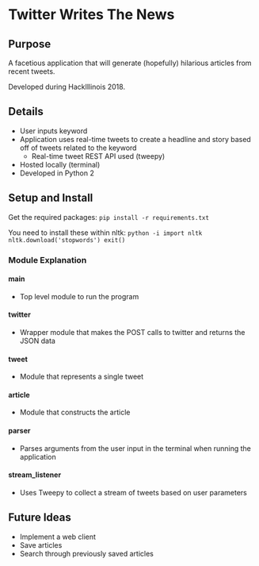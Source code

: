 # Twitter Writes The News

## Purpose
A facetious application that will generate (hopefully) hilarious articles from recent tweets.

Developed during HackIllinois 2018.

## Details
* User inputs keyword
* Application uses real-time tweets to create a headline and story based off of tweets related to the keyword
	* Real-time tweet REST API used (tweepy)
* Hosted locally (terminal)
* Developed in Python 2

## Setup and Install
Get the required packages:
	`pip install -r requirements.txt`

You need to install these within nltk:
	```
	python -i
	import nltk
	nltk.download('stopwords')
	exit()
	```



### Module Explanation
#### main
* Top level module to run the program

#### twitter
* Wrapper module that makes the POST calls to twitter and returns the JSON data

#### tweet
* Module that represents a single tweet

#### article
* Module that constructs the article

#### parser
* Parses arguments from the user input in the terminal when running the application

#### stream_listener
* Uses Tweepy to collect a stream of tweets based on user parameters

## Future Ideas
* Implement a web client
* Save articles
* Search through previously saved articles 
